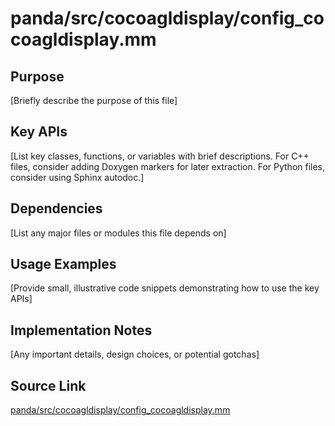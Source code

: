 # panda/src/cocoagldisplay/config_cocoagldisplay.mm

## Purpose
[Briefly describe the purpose of this file]

## Key APIs
[List key classes, functions, or variables with brief descriptions.
For C++ files, consider adding Doxygen markers for later extraction.
For Python files, consider using Sphinx autodoc.]

## Dependencies
[List any major files or modules this file depends on]

## Usage Examples
[Provide small, illustrative code snippets demonstrating how to use the key APIs]

## Implementation Notes
[Any important details, design choices, or potential gotchas]

## Source Link
[panda/src/cocoagldisplay/config_cocoagldisplay.mm](link_to_source_repository/panda/src/cocoagldisplay/config_cocoagldisplay.mm)
